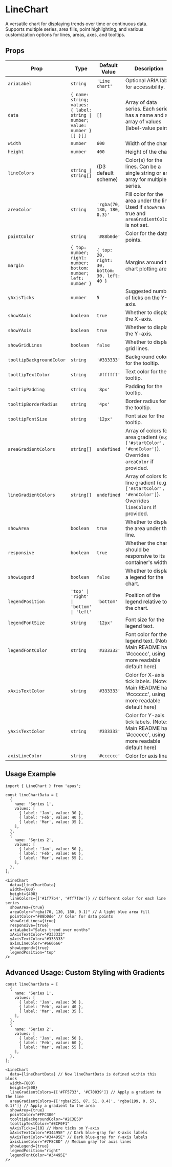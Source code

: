 # LineChart

A versatile chart for displaying trends over time or continuous data. Supports multiple series, area fills, point highlighting, and various customization options for lines, areas, axes, and tooltips.

## Props

| Prop                   | Type                                                                 | Default Value                         | Description                                                                                                |
|------------------------|----------------------------------------------------------------------|---------------------------------------|------------------------------------------------------------------------------------------------------------|
| `ariaLabel`            | `string`                                                             | `'Line chart'`                        | Optional ARIA label for accessibility.                                                                     |
| `data`                 | `{ name: string; values: { label: string \| number; value: number }[] }[]` | `[]`                                  | Array of data series. Each series has a name and an array of values (label-value pairs).                   |
| `width`                | `number`                                                             | `600`                                 | Width of the chart.                                                                                        |
| `height`               | `number`                                                             | `400`                                 | Height of the chart.                                                                                       |
| `lineColors`           | `string \| string[]`                                               | (D3 default scheme)                   | Color(s) for the lines. Can be a single string or an array for multiple series.                            |
| `areaColor`            | `string`                                                             | `'rgba(70, 130, 180, 0.3)'`           | Fill color for the area under the line. Used if `showArea` is true and `areaGradientColors` is not set.    |
| `pointColor`           | `string`                                                             | `'#88b0de'`                           | Color for the data points.                                                                                 |
| `margin`               | `{ top: number; right: number; bottom: number; left: number }`      | `{ top: 20, right: 30, bottom: 30, left: 40 }` | Margins around the chart plotting area.                                                                    |
| `yAxisTicks`           | `number`                                                             | `5`                                   | Suggested number of ticks on the Y-axis.                                                                   |
| `showXAxis`            | `boolean`                                                            | `true`                                | Whether to display the X-axis.                                                                             |
| `showYAxis`            | `boolean`                                                            | `true`                                | Whether to display the Y-axis.                                                                             |
| `showGridLines`        | `boolean`                                                            | `false`                               | Whether to display grid lines.                                                                             |
| `tooltipBackgroundColor` | `string`                                                             | `'#333333'`                           | Background color for the tooltip.                                                                          |
| `tooltipTextColor`     | `string`                                                             | `'#ffffff'`                           | Text color for the tooltip.                                                                                |
| `tooltipPadding`       | `string`                                                             | `'8px'`                               | Padding for the tooltip.                                                                                   |
| `tooltipBorderRadius`  | `string`                                                             | `'4px'`                               | Border radius for the tooltip.                                                                             |
| `tooltipFontSize`      | `string`                                                             | `'12px'`                              | Font size for the tooltip.                                                                                 |
| `areaGradientColors`   | `string[]`                                                           | `undefined`                           | Array of colors for area gradient (e.g., `['#startColor', '#endColor']`). Overrides `areaColor` if provided. | 
| `lineGradientColors`   | `string[]`                                                           | `undefined`                           | Array of colors for line gradient (e.g., `['#startColor', '#endColor']`). Overrides `lineColors` if provided. | 
| `showArea`             | `boolean`                                                            | `true`                                | Whether to display the area under the line.                                                                |
| `responsive`           | `boolean`                                                            | `true`                                | Whether the chart should be responsive to its container's width.                                           |
| `showLegend`           | `boolean`                                                            | `false`                               | Whether to display a legend for the chart.                                                                 |
| `legendPosition`       | `'top' \| 'right' \| 'bottom' \| 'left'`                             | `'bottom'`                            | Position of the legend relative to the chart.                                                              |
| `legendFontSize`       | `string`                                                             | `'12px'`                              | Font size for the legend text.                                                                             |
| `legendFontColor`      | `string`                                                             | `'#333333'`                           | Font color for the legend text. (Note: Main README had '#cccccc', using a more readable default here)      |
| `xAxisTextColor`       | `string`                                                             | `'#333333'`                           | Color for X-axis tick labels. (Note: Main README had '#cccccc', using a more readable default here)        |
| `yAxisTextColor`       | `string`                                                             | `'#333333'`                           | Color for Y-axis tick labels. (Note: Main README had '#cccccc', using a more readable default here)        |
| `axisLineColor`        | `string`                                                             | `'#cccccc'`                           | Color for axis lines.                                                                                      |

## Usage Example

```tsx
import { LineChart } from 'apus'; 

const lineChartData = [
  {
    name: 'Series 1',
    values: [
      { label: 'Jan', value: 30 },
      { label: 'Feb', value: 40 },
      { label: 'Mar', value: 35 },
    ],
  },
  {
    name: 'Series 2',
    values: [
      { label: 'Jan', value: 50 },
      { label: 'Feb', value: 60 },
      { label: 'Mar', value: 55 },
    ],
  },
];

<LineChart
  data={lineChartData}
  width={600}
  height={400}
  lineColors={['#1f77b4', '#ff7f0e']} // Different color for each line series
  showArea={true}
  areaColor="rgba(70, 130, 180, 0.1)" // A light blue area fill
  pointColor="#88b0de" // Color for data points
  showGridLines={true}
  responsive={true}
  ariaLabel="Sales trend over months"
  xAxisTextColor="#333333"
  yAxisTextColor="#333333"
  axisLineColor="#666666"
  showLegend={true}
  legendPosition="top"
/>
```

## Advanced Usage: Custom Styling with Gradients

```tsx
const lineChartData = [
  {
    name: 'Series 1',
    values: [
      { label: 'Jan', value: 30 },
      { label: 'Feb', value: 40 },
      { label: 'Mar', value: 35 },
    ],
  },
  {
    name: 'Series 2',
    values: [
      { label: 'Jan', value: 50 },
      { label: 'Feb', value: 60 },
      { label: 'Mar', value: 55 },
    ],
  },
];

<LineChart
  data={lineChartData} // Now lineChartData is defined within this block
  width={800}
  height={500}
  lineGradientColors={['#FF5733', '#C70039']} // Apply a gradient to the line
  areaGradientColors={['rgba(255, 87, 51, 0.4)', 'rgba(199, 0, 57, 0.1)']} // Apply a gradient to the area
  showArea={true}
  pointColor="#FFC300"
  tooltipBackgroundColor="#2C3E50"
  tooltipTextColor="#ECF0F1"
  yAxisTicks={10} // More ticks on Y-axis
  xAxisTextColor="#34495E" // Dark blue-gray for X-axis labels
  yAxisTextColor="#34495E" // Dark blue-gray for Y-axis labels
  axisLineColor="#7F8C8D" // Medium gray for axis lines
  showLegend={true}
  legendPosition="right"
  legendFontColor="#34495E"
/>
```
